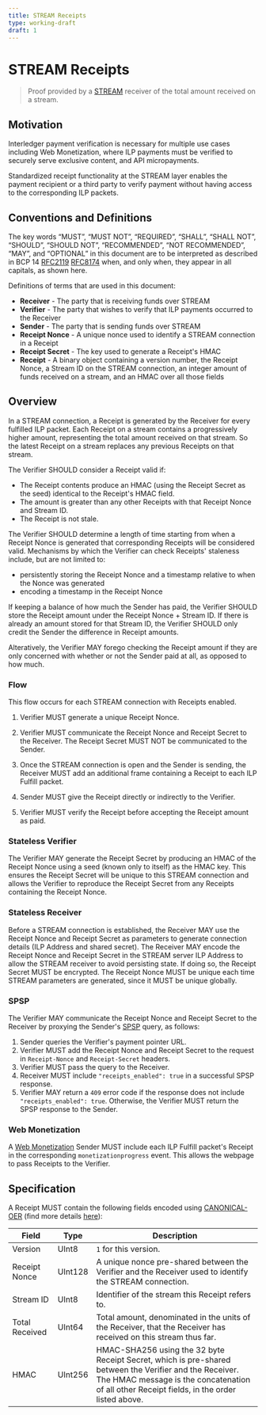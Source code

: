 ```yaml
---
title: STREAM Receipts
type: working-draft
draft: 1
---
```


# STREAM Receipts

> Proof provided by a [STREAM](../0029-stream/0029-stream.md) receiver of the total amount received on a stream.

## Motivation

Interledger payment verification is necessary for multiple use cases including Web Monetization, where ILP payments must be verified to securely serve exclusive content, and API micropayments.

Standardized receipt functionality at the STREAM layer enables the payment recipient or a third party to verify payment without having access to the corresponding ILP packets.

## Conventions and Definitions

The key words “MUST”, “MUST NOT”, “REQUIRED”, “SHALL”, “SHALL NOT”, “SHOULD”, “SHOULD NOT”, “RECOMMENDED”, “NOT RECOMMENDED”, “MAY”, and “OPTIONAL” in this document are to be interpreted as described in BCP 14 [RFC2119](https://tools.ietf.org/html/rfc2119) [RFC8174](https://tools.ietf.org/html/rfc8174) when, and only when, they appear in all capitals, as shown here.

Definitions of terms that are used in this document:

- **Receiver** - The party that is receiving funds over STREAM
- **Verifier** - The party that wishes to verify that ILP payments occurred to the Receiver
- **Sender** - The party that is sending funds over STREAM
- **Receipt Nonce** - A unique nonce used to identify a STREAM connection in a Receipt
- **Receipt Secret** - The key used to generate a Receipt's HMAC
- **Receipt** - A binary object containing a version number, the Receipt Nonce, a Stream ID on the STREAM connection, an integer amount of funds received on a stream, and an HMAC over all those fields

## Overview

In a STREAM connection, a Receipt is generated by the Receiver for every fulfilled ILP packet. Each Receipt on a stream contains a progressively higher amount, representing the total amount received on that stream. So the latest Receipt on a stream replaces any previous Receipts on that stream.

The Verifier SHOULD consider a Receipt valid if:

- The Receipt contents produce an HMAC (using the Receipt Secret as the seed) identical to the Receipt's HMAC field.
- The amount is greater than any other Receipts with that Receipt Nonce and Stream ID.
- The Receipt is not stale.

The Verifier SHOULD determine a length of time starting from when a Receipt Nonce is generated that corresponding Receipts will be considered valid. Mechanisms by which the Verifier can check Receipts' staleness include, but are not limited to:

- persistently storing the Receipt Nonce and a timestamp relative to when the Nonce was generated
- encoding a timestamp in the Receipt Nonce

If keeping a balance of how much the Sender has paid, the Verifier SHOULD store the Receipt amount under the Receipt Nonce + Stream ID. If there is already an amount stored for that Stream ID, the Verifier SHOULD only credit the Sender the difference in Receipt amounts.

Alteratively, the Verifier MAY forego checking the Receipt amount if they are only concerned with whether or not the Sender paid at all, as opposed to how much.

### Flow

This flow occurs for each STREAM connection with Receipts enabled.

1. Verifier MUST generate a unique Receipt Nonce.

2. Verifier MUST communicate the Receipt Nonce and Receipt Secret to the Receiver. The Receipt Secret MUST NOT be communicated to the Sender.

3. Once the STREAM connection is open and the Sender is sending, the Receiver MUST add an additional frame containing a Receipt to each ILP Fulfill packet.

4. Sender MUST give the Receipt directly or indirectly to the Verifier.

5. Verifier MUST verify the Receipt before accepting the Receipt amount as paid.

### Stateless Verifier

The Verifier MAY generate the Receipt Secret by producing an HMAC of the Receipt Nonce using a seed (known only to itself) as the HMAC key. This ensures the Receipt Secret will be unique to this STREAM connection and allows the Verifier to reproduce the Receipt Secret from any Receipts containing the Receipt Nonce.

### Stateless Receiver

Before a STREAM connection is established, the Receiver MAY use the Receipt Nonce and Receipt Secret as parameters to generate connection details (ILP Address and shared secret). The Receiver MAY encode the Receipt Nonce and Receipt Secret in the STREAM server ILP Address to allow the STREAM receiver to avoid persisting state. If doing so, the Receipt Secret MUST be encrypted. The Receipt Nonce MUST be unique each time STREAM parameters are generated, since it MUST be unique globally.

### SPSP

The Verifier MAY communicate the Receipt Nonce and Receipt Secret to the Receiver by proxying the Sender's [SPSP](../0009-simple-payment-setup-protocol/0009-simple-payment-setup-protocol.md) query, as follows:

1. Sender queries the Verifier's payment pointer URL.
2. Verifier MUST add the Receipt Nonce and Receipt Secret to the request in `Receipt-Nonce` and `Receipt-Secret` headers.
3. Verifier MUST pass the query to the Receiver.
4. Receiver MUST include `"receipts_enabled": true` in a successful SPSP response.
5. Verifier MAY return a `409` error code if the response does not include `"receipts_enabled": true`. Otherwise, the Verifier MUST return the SPSP response to the Sender.

### Web Monetization

A [Web Monetization](https://webmonetization.org/specification) Sender MUST include each ILP Fulfill packet's Receipt in the corresponding `monetizationprogress` event. This allows the webpage to pass Receipts to the Verifier.

## Specification

A Receipt MUST contain the following fields encoded using [CANONICAL-OER](../0030-notes-on-oer-encoding/0030-notes-on-oer-encoding.md#canonical-oer) (find more details [here](https://github.com/interledger/rfcs/blob/05ab457b9301b031e1ec954632582a325c4907b4/asn1/README.md)):

| Field          | Type    | Description                                                                                                                                                                                            |
| -------------- | ------- | ------------------------------------------------------------------------------------------------------------------------------------------------------------------------------------------------------ |
| Version        | UInt8   | `1` for this version.                                                                                                                                                                                  |
| Receipt Nonce  | UInt128 | A unique nonce pre-shared between the Verifier and the Receiver used to identify the STREAM connection.                                                                                                |
| Stream ID      | UInt8   | Identifier of the stream this Receipt refers to.                                                                                                                                                       |
| Total Received | UInt64  | Total amount, denominated in the units of the Receiver, that the Receiver has received on this stream thus far.                                                                                        |
| HMAC           | UInt256 | HMAC-SHA256 using the 32 byte Receipt Secret, which is pre-shared between the Verifier and the Receiver. The HMAC message is the concatenation of all other Receipt fields, in the order listed above. |

